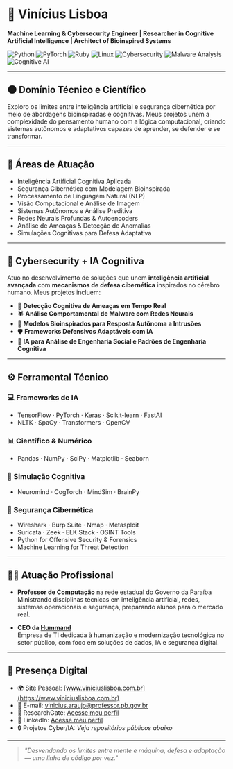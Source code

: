 # 🖤 Vinícius Lisboa 

**Machine Learning & Cybersecurity Engineer | Researcher in Cognitive Artificial Intelligence | Architect of Bioinspired Systems**

![Python](https://img.shields.io/badge/python-000000?style=for-the-badge&logo=python&logoColor=white)
![PyTorch](https://img.shields.io/badge/PyTorch-000000?style=for-the-badge&logo=pytorch&logoColor=white)
![Ruby](https://img.shields.io/badge/Ruby-000000?style=for-the-badge&logo=ruby&logoColor=white)
![Linux](https://img.shields.io/badge/Linux-000000?style=for-the-badge&logo=linux&logoColor=white)
![Cybersecurity](https://img.shields.io/badge/Cybersecurity-000000?style=for-the-badge&logo=security&logoColor=white)
![Malware Analysis](https://img.shields.io/badge/Malware%20Analysis-000000?style=for-the-badge&logo=gnupg&logoColor=white)
![Cognitive AI](https://img.shields.io/badge/Cognitive%20AI-000000?style=for-the-badge&logo=brain&logoColor=white)

---

## 🌑 Domínio Técnico e Científico

Exploro os limites entre inteligência artificial e segurança cibernética por meio de abordagens bioinspiradas e cognitivas. Meus projetos unem a complexidade do pensamento humano com a lógica computacional, criando sistemas autônomos e adaptativos capazes de aprender, se defender e se transformar.

---

## 🧠 Áreas de Atuação

- Inteligência Artificial Cognitiva Aplicada  
- Segurança Cibernética com Modelagem Bioinspirada  
- Processamento de Linguagem Natural (NLP)  
- Visão Computacional e Análise de Imagem  
- Sistemas Autônomos e Análise Preditiva  
- Redes Neurais Profundas & Autoencoders  
- Análise de Ameaças & Detecção de Anomalias  
- Simulações Cognitivas para Defesa Adaptativa  

---

## 🔐 Cybersecurity + IA Cognitiva

Atuo no desenvolvimento de soluções que unem **inteligência artificial avançada** com **mecanismos de defesa cibernética** inspirados no cérebro humano. Meus projetos incluem:

- 🔁 **Detecção Cognitiva de Ameaças em Tempo Real**
- 🕷️ **Análise Comportamental de Malware com Redes Neurais**
- 🧬 **Modelos Bioinspirados para Resposta Autônoma a Intrusões**
- 🛡️ **Frameworks Defensivos Adaptáveis com IA**
- 🧠 **IA para Análise de Engenharia Social e Padrões de Engenharia Cognitiva**

---

## ⚙️ Ferramental Técnico

### 💻 Frameworks de IA
- TensorFlow · PyTorch · Keras · Scikit-learn · FastAI  
- NLTK · SpaCy · Transformers · OpenCV

### 📊 Científico & Numérico
- Pandas · NumPy · SciPy · Matplotlib · Seaborn

### 🧠 Simulação Cognitiva
- Neuromind · CogTorch · MindSim · BrainPy

### 🔐 Segurança Cibernética
- Wireshark · Burp Suite · Nmap · Metasploit  
- Suricata · Zeek · ELK Stack · OSINT Tools  
- Python for Offensive Security & Forensics  
- Machine Learning for Threat Detection  

---

## 👨‍🏫 Atuação Profissional

- **Professor de Computação** na rede estadual do Governo da Paraíba  
  Ministrando disciplinas técnicas em inteligência artificial, redes, sistemas operacionais e segurança, preparando alunos para o mercado real.  

- **CEO da [Hummand](https://www.hummand.com.br)**  
  Empresa de TI dedicada à humanização e modernização tecnológica no setor público, com foco em soluções de dados, IA e segurança digital.

---

## 📡 Presença Digital

- 🌍 Site Pessoal: [www.viniciuslisboa.com.br](https://www.viniciuslisboa.com.br)  
- 📧 E-mail: vinicius.araujo@professor.pb.gov.br  
- 🔬 ResearchGate: [Acesse meu perfil](https://ayo.so/iamxeoth)  
- 💼 LinkedIn: [Acesse meu perfil](https://www.linkedin.com/in/lisboa-vinicius/) 
- 🔒 Projetos Cyber/IA: *Veja repositórios públicos abaixo*

---

> *"Desvendando os limites entre mente e máquina, defesa e adaptação — uma linha de código por vez."*

